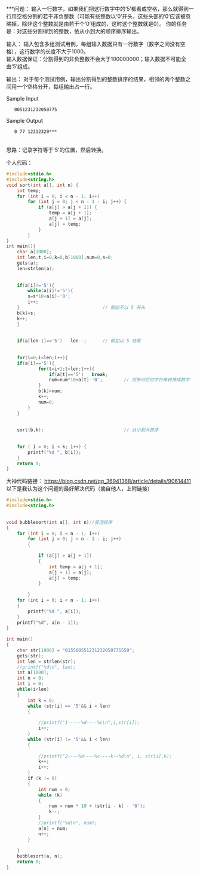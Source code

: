 ***问题：
输入一行数字，如果我们把这行数字中的‘5’都看成空格，那么就得到一行用空格分割的若干非负整数（可能有些整数以‘0’开头，这些头部的‘0’应该被忽略掉，除非这个整数就是由若干个‘0’组成的，这时这个整数就是0）。
你的任务是：对这些分割得到的整数，依从小到大的顺序排序输出。

输入：
输入包含多组测试用例，每组输入数据只有一行数字（数字之间没有空格），这行数字的长度不大于1000。  
输入数据保证：分割得到的非负整数不会大于100000000；输入数据不可能全由‘5’组成。

输出：
对于每个测试用例，输出分割得到的整数排序的结果，相邻的两个整数之间用一个空格分开，每组输出占一行。

Sample Input
     
       0051231232050775 

 

Sample Output
     
       0 77 12312320*** 


​         
思路：记录字符等于'5'的位置，然后转换。

个人代码：
```c
#include<stdio.h>
#include<string.h>
void sort(int a[], int n) {
	int temp;
	for (int i = 0; i < n - 1; i++)
		for (int j = 0; j < n - 1 - i; j++) {
			if (a[j] > a[j + 1]) {
				temp = a[j + 1];
				a[j + 1] = a[j];
				a[j] = temp;
			}
		}
}
int main(){
	char a[1000];
	int len,t,i=0,k=0,b[1000],num=0,s=0;
	gets(a);
	len=strlen(a);
	
	
	if(a[i]!='5'){
		while(a[i]!='5'){
		s=s*10+a[i]-'0';
		i++;
	}								// 假如不以 5 开头 
	b[k]=s;
	k++;
	}
	
	
	if(a[len-1]=='5')	len--;		// 假如以 5 结尾 
	
	
	for(i=0;i<len;i++){
	if(a[i]=='5'){
			for(t=i+1;t<len;t++){
				if(a[t]=='5')	break;
				num=num*10+a[t]-'0';		// 将断开后的字符串转换成数字 
			}
			b[k]=num;
			k++;
			num=0;
		}
	}
	
	
	sort(b,k);								// 从小到大排序 
	
	
	for ( i = 0; i < k; i++) {
		printf("%d ", b[i]);
	}
	return 0;
}
```
大神代码链接：
https://blog.csdn.net/qq_36941368/article/details/90614411
以下是我认为这个问题的最好解决代码（摘自他人，上附链接）

```c
#include<stdio.h>
#include<string.h>
 
 
void bubblesort(int a[], int n)//冒泡排序 
{
	for (int i = 0; i < n - 1; i++)
		for (int j = 0; j < n - 1 - i; j++)
		{
 
			if (a[j] > a[j + 1])
			{
				int temp = a[j + 1];
				a[j + 1] = a[j];
				a[j] = temp;
			}
 
		}
	for (int i = 0; i < n - 1; i++)
	{
		printf("%d ", a[i]);
	}
	printf("%d", a[n - 1]);
}
 
int main()
{
	char str[1000] = "015500551231232050775559";
	gets(str);
	int len = strlen(str);
	//printf("%d\n", len);
	int a[1000];
	int n = 0;
	int i = 0;
	while(i<len)
	{
		int k = 0;
		while (str[i] == '5'&& i < len)
		{
			
			//printf("1-----%d----%c\n",i,str[i]);
			i++;
		}
		while (str[i] != '5'&& i < len)
		{
			
			//printf("2----%d----%c----k--%d\n", i, str[i],k);
			k++;
			i++;
		}
		if (k != 0)
		{
			int num = 0;
			while (k)
			{
				num = num * 10 + (str[i - k] - '0');
				k--;
			}
			//printf("%d\n", num);
			a[n] = num;
			n++;
		}
		
	}
	bubblesort(a, n);
	return 0;
}
```